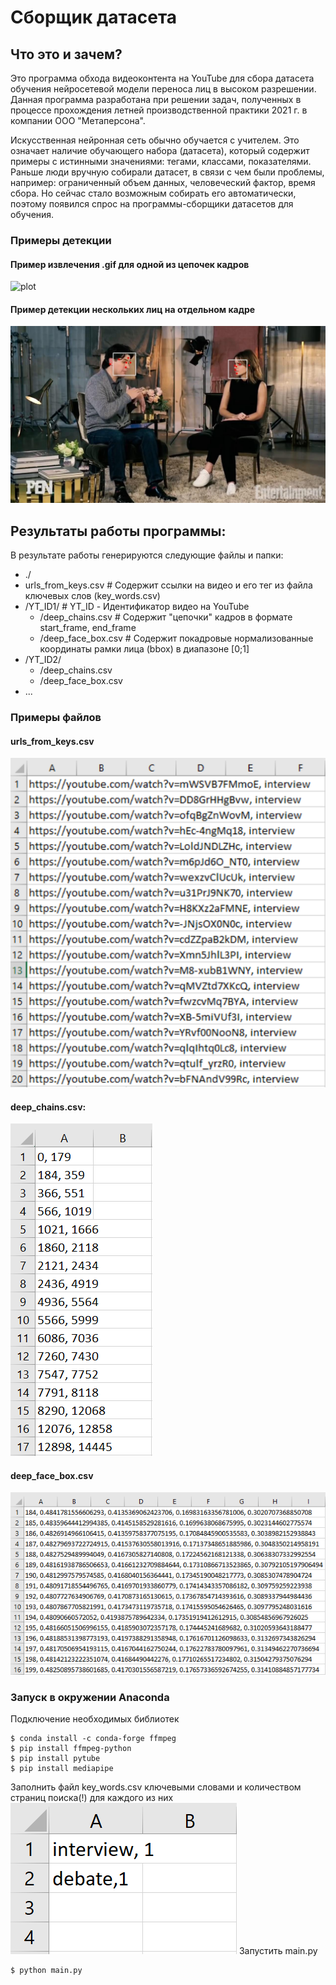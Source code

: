 # Сборщик датасета

## Что это и зачем?

Это программа обхода видеоконтента на YouTube для сбора датасета обучения нейросетевой модели переноса лиц в высоком разрешении. Данная программа разработана при решении задач, полученных в процессе прохождения летней производственной практики 2021 г. в компании ООО "Метаперсона".

Искусственная нейронная сеть обычно обучается с учителем. Это означает наличие обучающего набора (датасета), который содержит примеры с истинными значениями: тегами, классами, показателями. Раньше люди вручную собирали датасет, в связи с чем были проблемы, например: ограниченный объем данных, человеческий фактор, время сбора. Но сейчас стало возможным собирать его автоматически, поэтому появился спрос на программы-сборщики датасетов для обучения.

### Примеры детекции
#### Пример извлечения .gif для одной из цепочек кадров
![plot](./imgs/204_219.gif)
#### Пример детекции нескольких лиц на отдельном кадре
![plot](./imgs/Pasted_image_20240710003739.png)

## Результаты работы программы:
В результате работы генерируются следующие файлы и папки:
- ./
- urls_from_keys.csv # Содержит ссылки на видео и его тег из файла ключевых слов (key_words.csv)
- /YT_ID1/ # YT_ID - Идентификатор видео на YouTube
	- /deep_chains.csv # Содержит "цепочки" кадров в формате start_frame, end_frame
	- /deep_face_box.csv # Содержит покадровые нормализованные координаты рамки лица (bbox) в диапазоне \[0;1\]
- /YT_ID2/
	- /deep_chains.csv
	- /deep_face_box.csv
- ...
### Примеры файлов
#### urls_from_keys.csv
![plot](./imgs/Pasted_image_20240710003231.png)

#### deep_chains.csv:
![plot](./imgs/Pasted_image_20240710003020.png)

#### deep_face_box.csv
![plot](./imgs/Pasted_image_20240710003104.png)

### Запуск в окружении Anaconda
Подключение необходимых библиотек
```
$ conda install -c conda-forge ffmpeg
$ pip install ffmpeg-python
$ pip install pytube
$ pip install mediapipe
```
Заполнить файл key_words.csv ключевыми словами и количеством страниц поиска(!) для каждого из них
![plot](./imgs/Pasted_image_20240710001435.png)
Запустить main.py
```
$ python main.py
```
